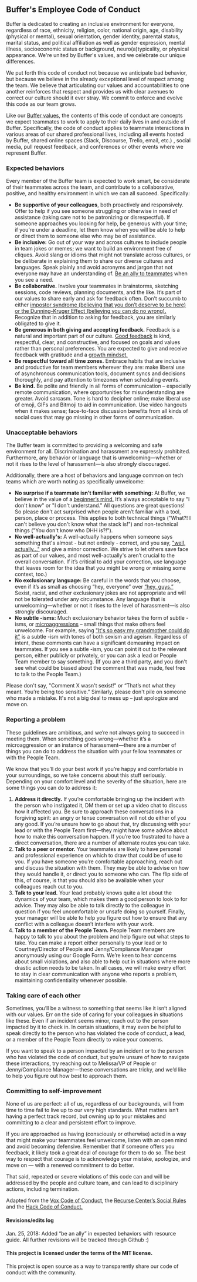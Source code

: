 ## Buffer's Employee Code of Conduct

Buffer is dedicated to creating an inclusive environment for everyone, regardless of race, ethnicity, religion, color, national origin, age, disability (physical or mental), sexual orientation, gender identity, parental status, marital status, and political affiliation as well as gender expression, mental illness, socioeconomic status or background, neuro(a)typicality, or physical appearance. We're united by Buffer's values, and we celebrate our unique differences.

We put forth this code of conduct not because we anticipate bad behavior, but because we believe in the already exceptional level of respect among the team. We believe that articulating our values and accountabilities to one another reinforces that respect and provides us with clear avenues to correct our culture should it ever stray. We commit to enforce and evolve this code as our team grows.

Like our [Buffer values](https://open.buffer.com/buffer-values/), the contents of this code of conduct are concepts we expect teammates to work to apply to their daily lives in and outside of Buffer. Specifically, the code of conduct applies to teammate interactions in various areas of our shared professional lives, including all events hosted by Buffer, shared online spaces (Slack, Discourse, Trello, email, etc.) , social media, pull request feedback, and conferences or other events where we represent Buffer.


### Expected behaviors

Every member of the Buffer team is expected to work smart, be considerate of their teammates across the team, and contribute to a collaborative, positive, and healthy environment in which we can all succeed. Specifically:

- **Be supportive of your colleagues**, both proactively and responsively. Offer to help if you see someone struggling or otherwise in need of assistance (taking care not to be patronizing or disrespectful). If someone approaches you looking for help, be generous with your time; if you’re under a deadline, let them know when you will be able to help or direct them to someone else who may be of assistance.
- **Be inclusive:** Go out of your way and across cultures to include people in team jokes or memes; we want to build an environment free of cliques. Avoid slang or idioms that might not translate across cultures, or be deliberate in explaining them to share our diverse cultures and languages. Speak plainly and avoid acronyms and jargon that not everyone may have an understanding of. [Be an ally to teammates](https://www.betterbrave.com/allies) when you see a need.
- **Be collaborative.** Involve your teammates in brainstorms, sketching sessions, code reviews, planning documents, and the like. It’s part of our values to share early and ask for feedback often. Don’t succumb to either [impostor syndrome (believing that you don’t deserve to be here) or the Dunning-Kruger Effect (believing you can do no wrong).]((https://open.buffer.com/confidence-humility/)) Recognize that in addition to asking for feedback, you are similarly obligated to give it.
- **Be generous in both giving and accepting feedback.** Feedback is a natural and important part of our culture. [Good feedback](https://open.buffer.com/how-to-give-receive-feedback-work/) is kind, respectful, clear, and constructive, and focused on goals and values rather than personal preferences. You are expected to give and receive feedback with gratitude and a [growth mindset.](https://blog.bufferapp.com/the-habits-of-successful-people-they-have-a-growth-mindset)
- **Be respectful toward all time zones.** Embrace habits that are inclusive and productive for team members wherever they are: make liberal use of asynchronous communication tools, document syncs and decisions thoroughly, and pay attention to timezones when scheduling events.
- **Be kind.** Be polite and friendly in all forms of communication – especially remote communication, where opportunities for misunderstanding are greater. Avoid sarcasm. Tone is hard to decipher online; make liberal use of emoji, GIFs and Bitmoji to aid in communication. Use video hangouts when it makes sense; face-to-face discussion benefits from all kinds of social cues that may go missing in other forms of communication.


### Unacceptable behaviors

The Buffer team is committed to providing a welcoming and safe environment for all. Discrimination and harassment are expressly prohibited. Furthermore, any behavior or language that is unwelcoming—whether or not it rises to the level of harassment—is also strongly discouraged.

Additionally, there are a host of behaviors and language common on tech teams which are worth noting as specifically unwelcome:


- **No surprise if a teammate isn’t familiar with something:** At Buffer, we believe in the value of a [beginner’s mind.](https://open.buffer.com/no-idea/) It’s always acceptable to say "I don't know" or "I don't understand." All questions are great questions! So please don't act surprised when people aren’t familiar with a tool, person, place or process. This applies to both technical things ("What?! I can't believe you don't know what the stack is!") and non-technical things ("You don't know who DHH is?!").
- **No well-actually's:** A well-actually happens when someone says something that's almost - but not entirely - correct, and you say, ["well, actually…"](https://open.buffer.com/customer-service-emails-words/) and give a minor correction. We strive to let others save face as part of our values, and most well-actually's aren’t crucial to the overall conversation. If it’s critical to add your correction, use language that leaves room for the idea that you might be wrong or missing some context, too.)
- **No exclusionary language:** Be careful in the words that you choose, even if it’s as small as choosing “hey, everyone” over [“hey, guys.”](https://open.buffer.com/diversity-mistakes/) Sexist, racist, and other exclusionary jokes are not appropriate and will not be tolerated under any circumstance. Any language that is unwelcoming—whether or not it rises to the level of harassment—is also strongly discouraged.
- **No subtle -isms:** Much exclusionary behavior takes the form of subtle -isms, or [microaggressions](https://open.buffer.com/inclusive-language-tech/) – small things that make others feel unwelcome. For example, saying ["It's so easy my grandmother could do it"](https://open.buffer.com/diversity-mistakes/) is a subtle -ism with tones of both sexism and ageism. Regardless of intent, these comments can have a significant demeaning impact on teammates. If you see a subtle -ism, you can point it out to the relevant person, either publicly or privately, or you can ask a lead or People Team member to say something. (If you are a third party, and you don't see what could be biased about the comment that was made, feel free to talk to the People Team.)

Please don't say, "Comment X wasn't sexist!" or “That’s not what they meant. You’re being too sensitive.” Similarly, please don't pile on someone who made a mistake. It's not a big deal to mess up – just apologize and move on.


### Reporting a problem

These guidelines are ambitious, and we’re not always going to succeed in meeting them. When something goes wrong—whether it’s a microaggression or an instance of harassment—there are a number of things you can do to address the situation with your fellow teammates or with the People Team.

We know that you’ll do your best work if you’re happy and comfortable in your surroundings, so we take concerns about this stuff seriously. Depending on your comfort level and the severity of the situation, here are some things you can do to address it:


1. **Address it directly.** If you’re comfortable bringing up the incident with the person who instigated it, DM them or set up a video chat to discuss how it affected you. Be sure to approach these conversations in a forgiving spirit: an angry or tense conversation will not do either of you any good. If you’re unsure how to go about that, try discussing with your lead or with the People Team first—they might have some advice about how to make this conversation happen. If you’re too frustrated to have a direct conversation, there are a number of alternate routes you can take.
2. **Talk to a peer or mentor.** Your teammates are likely to have personal and professional experience on which to draw that could be of use to you. If you have someone you’re comfortable approaching, reach out and discuss the situation with them. They may be able to advise on how they would handle it, or direct you to someone who can. The flip side of this, of course, is that you should also be available when your colleagues reach out to you.
3. **Talk to your lead.** Your lead probably knows quite a lot about the dynamics of your team, which makes them a good person to look to for advice. They may also be able to talk directly to the colleague in question if you feel uncomfortable or unsafe doing so yourself. Finally, your manager will be able to help you figure out how to ensure that any conflict with a colleague doesn’t interfere with your work.
4. **Talk to a member of the People Team.** People Team members are happy to talk to you about the problem and help figure out what steps to take. You can make a report either personally to your lead or to Courtney/Director of People and Jenny/Compliance Manager anonymously using our Google Form. We’re keen to hear concerns about small violations, and also able to help out in situations where more drastic action needs to be taken. In all cases, we will make every effort to stay in clear communication with anyone who reports a problem, maintaining confidentiality whenever possible.

### Taking care of each other

Sometimes, you’ll be a witness to something that seems like it isn’t aligned with our values. Err on the side of caring for your colleagues in situations like these. Even if an incident seems minor, reach out to the person impacted by it to check in. In certain situations, it may even be helpful to speak directly to the person who has violated the code of conduct, a lead, or a member of the People Team directly to voice your concerns.

If you want to speak to a person impacted by an incident or to the person who has violated the code of conduct, but you’re unsure of how to navigate these interactions, try reaching out to Melissa/VP of People or Jenny/Compliance Manager—these conversations are tricky, and we’d like to help you figure out how best to approach them.

### Committing to self-improvement

None of us are perfect: all of us, regardless of our backgrounds, will from time to time fail to live up to our very high standards. What matters isn’t having a perfect track record, but owning up to your mistakes and committing to a clear and persistent effort to improve.

If you are approached as having (consciously or otherwise) acted in a way that might make your teammates feel unwelcome, listen with an open mind and avoid becoming defensive. Remember that if someone offers you feedback, it likely took a great deal of courage for them to do so. The best way to respect that courage is to acknowledge your mistake, apologize, and move on — with a renewed commitment to do better.

That said, repeated or severe violations of this code can and will be addressed by the people and culture team, and can lead to disciplinary actions, including termination.

Adapted from the [Vox Code of Conduct](http://code-of-conduct.voxmedia.com/?_ga=1.62865454.308680892.1455143920), the [Recurse Center’s Social Rules](https://www.recurse.com/manual#sub-sec-social-rules) and the [Hack Code of Conduct.](https://hackcodeofconduct.org/)



#### Revisions/edits log

Jan. 25, 2018: Added “be an ally” in expected behaviors with resource guide. All further revisions will be tracked through Github :)

#### This project is licensed under the terms of the MIT license.

This project is open source as a way to transparently share our code of conduct with the community.
